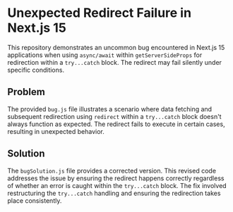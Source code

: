 # Unexpected Redirect Failure in Next.js 15

This repository demonstrates an uncommon bug encountered in Next.js 15 applications when using `async/await` within `getServerSideProps` for redirection within a `try...catch` block.  The redirect may fail silently under specific conditions.

## Problem
The provided `bug.js` file illustrates a scenario where data fetching and subsequent redirection using `redirect` within a `try...catch` block doesn't always function as expected.  The redirect fails to execute in certain cases, resulting in unexpected behavior. 

## Solution
The `bugSolution.js` file provides a corrected version.  This revised code addresses the issue by ensuring the redirect happens correctly regardless of whether an error is caught within the `try...catch` block. The fix involved restructuring the `try...catch` handling and ensuring the redirection takes place consistently.  